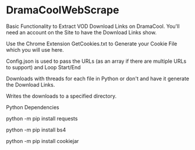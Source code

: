 # DramaCoolWebScrape

Basic Functionality to Extract VOD Download Links on DramaCool. You'll need an account on the Site to have the Download Links show.

Use the Chrome Extension GetCookies.txt to Generate your Cookie File which you will use here.

Config.json is used to pass the URLs (as an array if there are multiple URLs to support) and Loop Start/End

Downloads with threads for each file in Python or don't and have it generate the Download Links.

Writes the downloads to a specified directory.


Python Dependencies

python -m pip install requests

python -m pip install bs4

python -m pip install cookiejar
